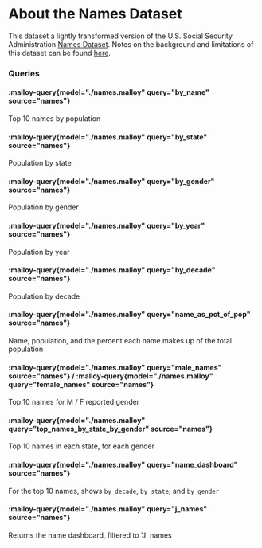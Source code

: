 # About the Names Dataset

This dataset a lightly transformed version of the U.S. Social Security Administration [Names Dataset](https://catalog.data.gov/dataset/baby-names-from-social-security-card-applications-national-data). Notes on the background and limitations of this dataset can be found [here](https://www.ssa.gov/oact/babynames/background.html).


### Queries

#### :malloy-query{model="./names.malloy" query="by_name" source="names"}
Top 10 names by population

#### :malloy-query{model="./names.malloy" query="by_state" source="names"}
Population by state

#### :malloy-query{model="./names.malloy" query="by_gender" source="names"}
Population by gender

#### :malloy-query{model="./names.malloy" query="by_year" source="names"}
Population by year

#### :malloy-query{model="./names.malloy" query="by_decade" source="names"}
Population by decade

#### :malloy-query{model="./names.malloy" query="name_as_pct_of_pop" source="names"}
Name, population, and the percent each name makes up of the total population

#### :malloy-query{model="./names.malloy" query="male_names" source="names"} / :malloy-query{model="./names.malloy" query="female_names" source="names"}
Top 10 names for M / F reported gender

#### :malloy-query{model="./names.malloy" query="top_names_by_state_by_gender" source="names"}
Top 10 names in each state, for each gender

#### :malloy-query{model="./names.malloy" query="name_dashboard" source="names"}
For the top 10 names, shows `by_decade`, `by_state`, and `by_gender`

#### :malloy-query{model="./names.malloy" query="j_names" source="names"}
Returns the name dashboard, filtered to 'J' names